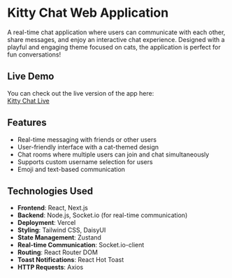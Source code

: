 # Kitty Chat Web Application

A real-time chat application where users can communicate with each other, share messages, and enjoy an interactive chat experience. Designed with a playful and engaging theme focused on cats, the application is perfect for fun conversations!

## Live Demo

You can check out the live version of the app here:  
[Kitty Chat Live](https://kitty-chat.vercel.app/)

## Features

- Real-time messaging with friends or other users
- User-friendly interface with a cat-themed design
- Chat rooms where multiple users can join and chat simultaneously
- Supports custom username selection for users
- Emoji and text-based communication

## Technologies Used

- **Frontend**: React, Next.js
- **Backend**: Node.js, Socket.io (for real-time communication)
- **Deployment**: Vercel
- **Styling**: Tailwind CSS, DaisyUI
- **State Management**: Zustand
- **Real-time Communication**: Socket.io-client
- **Routing**: React Router DOM
- **Toast Notifications**: React Hot Toast
- **HTTP Requests**: Axios